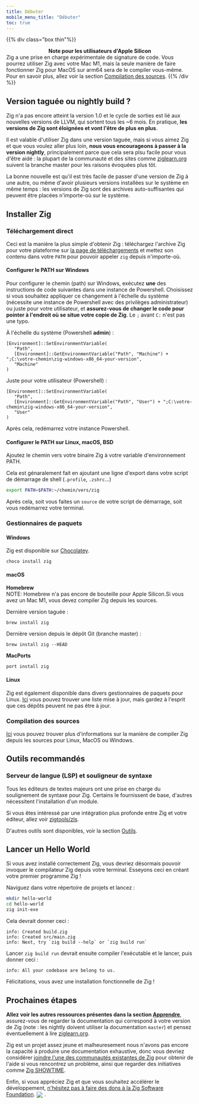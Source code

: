 ```yaml
---
title: Débuter
mobile_menu_title: "Débuter"
toc: true
---
```


{{% div class="box thin"%}}
**<center>Note pour les utilisateurs d'Apple Silicon</center>**
Zig a une prise en charge expérimentale de signature de code.
Vous pourrez utiliser Zig avec votre Mac M1, mais la seule manière de faire fonctionner Zig pour MacOS sur arm64 sera de le compiler vous-même.
Pour en savoir plus, allez voir la section [Compilation des sources](#building-from-source).
{{% /div %}}


## Version taguée ou nightly build ?
Zig n'a pas encore atteint la version 1.0 et le cycle de sorties est lié aux nouvelles versions de LLVM, qui sortent tous les ~6 mois.
En pratique, **les versions de Zig sont éloignées et vont l'être de plus en plus**.

Il est valable d'utiliser Zig dans une version taguée, mais si vous aimez Zig et que vous voulez aller plus loin, **nous vous encourageons à passer à la version nightly**, principalement parce que cela sera plsu facile pour vous d'être aidé : la plupart de la communauté et des sites comme [ziglearn.org](https://ziglearn.org) suivent la branche master pour les raisons évoquées plus tôt.

La bonne nouvelle est qu'il est très facile de passer d'une version de Zig à une autre, ou même d'avoir plusieurs versions installées sur le système en même temps : les versions de Zig sont des archives auto-suffisantes qui peuvent être placées n'importe-où sur le système.


## Installer Zig
### Téléchargement direct
Ceci est la manière la plus simple d'obtenir Zig : téléchargez l'archive Zig pour votre plateforme sur [la page de téléchargements](/download) et mettez son contenu dans votre `PATH` pour pouvoir appeler `zig` depuis n'importe-où.

#### Configurer le PATH sur Windows
Pour configurer le chemin (path) sur Windows, exécutez **une** des instructions de code suivantes dans une instance de Powershell.
Choisissez si vous souhaitez appliquer ce changement à l'échelle du système (nécessite une instance de Powershell avec des privilèges administrateur) ou juste pour votre utilisateur, et **assurez-vous de changer le code pour pointer à l'endroit où se situe votre copie de Zig**.
Le `;` avant `C:` n'est pas une typo.

À l'échelle du système (Powershell **admin**) :
```
[Environment]::SetEnvironmentVariable(
   "Path",
   [Environment]::GetEnvironmentVariable("Path", "Machine") + ";C:\votre-chemin\zig-windows-x86_64-your-version",
   "Machine"
)
```

Juste pour votre utilisateur (Powershell) :
```
[Environment]::SetEnvironmentVariable(
   "Path",
   [Environment]::GetEnvironmentVariable("Path", "User") + ";C:\votre-chemin\zig-windows-x86_64-your-version",
   "User"
)
```
Après cela, redémarrez votre instance Powershell.

#### Configurer le PATH sur Linux, macOS, BSD
Ajoutez le chemin vers votre binaire Zig à votre variable d'environnement PATH.

Cela est génaralement fait en ajoutant une ligne d'export dans votre script de démarrage de shell (`.profile`, `.zshrc`…)
```bash
export PATH=$PATH:~/chemin/vers/zig
```
Après cela, soit vous faites un `source` de votre script de démarrage, soit vous redémarrez votre terminal.



### Gestionnaires de paquets
#### Windows
Zig est disponible sur [Chocolatey](https://chocolatey.org/packages/zig).
```
choco install zig
```

#### macOS

**Homebrew**  
NOTE: Homebrew n'a pas encore de bouteille pour Apple Silicon.Si vous avez un Mac M1, vous devez compiler Zig depuis les sources.

Dernière version taguée :
```
brew install zig
```

Dernière version depuis le dépôt Git (branche master) :
```
brew install zig --HEAD
```

**MacPorts**
```
port install zig
```
#### Linux
Zig est également disponible dans divers gestionnaires de paquets pour Linux. [Ici](https://github.com/ziglang/zig/wiki/Install-Zig-from-a-Package-Manager)
vous pouvez trouver une liste mise à jour, mais gardez à l'esprit que ces dépôts peuvent ne pas être à jour.

### Compilation des sources
[Ici](https://github.com/ziglang/zig/wiki/Building-Zig-From-Source) 
vous pouvez trouver plus d'informations sur la manière de compiler Zig depuis les sources pour Linux, MacOS ou Windows.

## Outils recommandés
### Serveur de langue (LSP) et souligneur de syntaxe
Tous les éditeurs de textes majeurs ont une prise en charge du soulignement de syntaxe pour Zig.
Certains le fournissent de base, d'autres nécessitent l'installation d'un module.

Si vous êtes intéressé par une intégration plus profonde entre Zig et votre éditeur, allez voir [zigtools/zls](https://github.com/zigtools/zls).

D'autres outils sont disponibles, voir la section [Outils](../tools/).

## Lancer un Hello World
Si vous avez installé correctement Zig, vous devriez désormais pouvoir invoquer le compilateur Zig depuis votre terminal.
Esseyons ceci en créant votre premier programme Zig !

Naviguez dans votre répertoire de projets et lancez :
```bash
mkdir hello-world
cd hello-world
zig init-exe
```

Cela devrait donner ceci :
```
info: Created build.zig
info: Created src/main.zig
info: Next, try `zig build --help` or `zig build run`
```

Lancer `zig build run` devrait ensuite compiler l'exécutable et le lancer, puis donner ceci :
```
info: All your codebase are belong to us.
```

Félicitations, vous avez une installation fonctionnelle de Zig !

## Prochaines étapes
**Allez voir les autres ressources présentes dans la section [Apprendre](../)**, assurez-vous de regarder la documentation qui correspond à votre version de Zig (note : les nightly doivent utiliser la documentation `master`) et pensez éventuellement à lire [ziglearn.org](https://ziglearn.org).

Zig est un projet assez jeune et malheuresement nous n'avons pas encore la capacité à produire une documentation exhaustive, donc vous devriez considérer [joindre l'une des communautés existantes de Zig](https://github.com/ziglang/zig/wiki/Community) pour obtenir de l'aide si vous rencontrez un problème, ainsi que regarder des initiatives comme [Zig SHOWTIME](https://zig.show).

Enfin, si vous appréciez Zig et que vous souhaitez accélérer le développement, [n'hésitez pas à faire des dons à la Zig Software Foundation](../../zsf).
<img src="../../heart.svg" style="vertical-align:middle; margin-right: 5px">.
